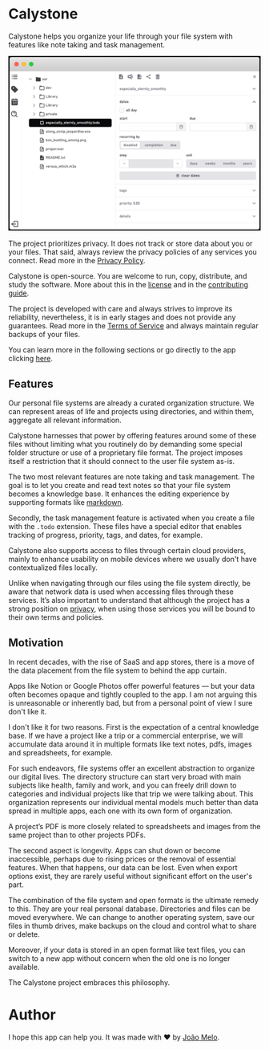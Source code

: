 # Calystone

Calystone helps you organize your life through your file system with features like note taking and task management.

![app screenshot](assets/screenshot.png)

The project prioritizes privacy. It does not track or store data about you or your files. That said, always review the privacy policies of any services you connect. Read more in the [Privacy Policy](docs/PRIVACY_POLICY.md).

Calystone is open-source. You are welcome to run, copy, distribute, and study the software. More about this in the [license](/LICENSE) and in the [contributing guide](/docs/CONTRIBUTING.md).

The project is developed with care and always strives to improve its reliability, nevertheless, it is in early stages and does not provide any guarantees. Read more in the [Terms of Service](docs/TERMS_OF_SERVICE.md) and always maintain regular backups of your files.

You can learn more in the following sections or go directly to the app clicking <a href="http://calyst.one" target="_blank">here</a>.

## Features

Our personal file systems are already a curated organization structure. We can represent areas of life and projects using directories, and within them, aggregate all relevant information.

Calystone harnesses that power by offering features around some of these files without limiting what you routinely do by demanding some special folder structure or use of a proprietary file format. The project imposes itself a restriction that it should connect to the user file system as-is.

The two most relevant features are note taking and task management. The goal is to let you create and read text notes so that your file system becomes a knowledge base. It enhances the editing experience by supporting formats like [markdown](https://en.wikipedia.org/wiki/Markdown). 

Secondly, the task management feature is activated when you create a file with the `.todo` extension. These files have a special editor that enables tracking of progress, priority, tags, and dates, for example.

Calystone also supports access to files through certain cloud providers, mainly to enhance usability on mobile devices where we usually don't have contextualized files locally. 

Unlike when navigating through our files using the file system directly, be aware that network data is used when accessing files through these services. It’s also important to understand that although the project has a strong position on [privacy](docs/PRIVACY_POLICY.md), when using those services you will be bound to their own terms and policies.

## Motivation

In recent decades, with the rise of SaaS and app stores, there is a move of the data placement from the file system to behind the app curtain.

Apps like Notion or Google Photos offer powerful features — but your data often becomes opaque and tightly coupled to the app. I am not arguing this is unreasonable or inherently bad, but from a personal point of view I sure don't like it.

I don't like it for two reasons. First is the expectation of a central knowledge base. If we have a project like a trip or a commercial enterprise, we will accumulate data around it in multiple formats like text notes, pdfs, images and spreadsheets, for example. 

For such endeavors, file systems offer an excellent abstraction to organize our digital lives. The directory structure can start very broad with main subjects like health, family and work, and you can freely drill down to categories and individual projects like that trip we were talking about. This organization represents our individual mental models much better than data spread in multiple apps, each one with its own form of organization.

A project’s PDF is more closely related to spreadsheets and images from the same project than to other projects PDFs.

The second aspect is longevity. Apps can shut down or become inaccessible, perhaps due to rising prices or the removal of essential features. When that happens, our data can be lost. Even when export options exist, they are rarely useful without significant effort on the user's part.

The combination of the file system and open formats is the ultimate remedy to this. They are your real personal database. Directories and files can be moved everywhere. We can change to another operating system, save our files in thumb drives, make backups on the cloud and control what to share or delete. 

Moreover, if your data is stored in an open format like text files, you can switch to a new app without concern when the old one is no longer available.

The Calystone project embraces this philosophy.

# Author

I hope this app can help you. It was made with ❤️ by [João Melo](http://joao.melo.plus).
